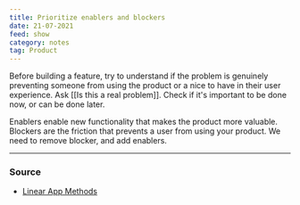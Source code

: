 ```yaml
---
title: Prioritize enablers and blockers
date: 21-07-2021
feed: show
category: notes
tag: Product 
---
```


Before building a feature, try to understand if the problem is genuinely preventing someone from using the product or a nice to have in their user experience. Ask [[Is this a real problem]]. Check if it's important to be done now, or can be done later. 

Enablers enable new functionality that makes the product more valuable. Blockers are the friction that prevents a user from using your product. We need to remove blocker, and add enablers. 

---
### Source

- [Linear App Methods](https://linear.app/method)